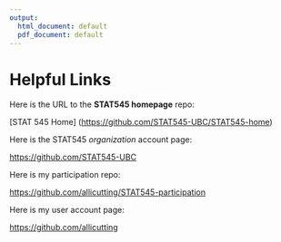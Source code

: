```yaml
---
output:
  html_document: default
  pdf_document: default
---
```

# Helpful Links


Here is the URL to the __STAT545 homepage__ repo:

[STAT 545 Home] (https://github.com/STAT545-UBC/STAT545-home)

Here is the STAT545 _organization_ account page:

https://github.com/STAT545-UBC

Here is my participation repo:

https://github.com/allicutting/STAT545-participation

Here is my user account page:

https://github.com/allicutting
